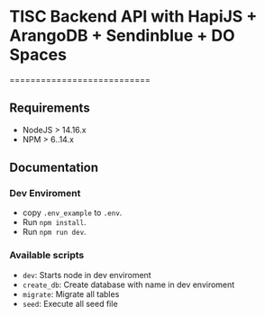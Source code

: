 # TISC Backend API with HapiJS + ArangoDB + Sendinblue + DO Spaces

===========================

## Requirements

- NodeJS > 14.16.x
- NPM > 6..14.x

## Documentation

### Dev Enviroment

- copy `.env_example` to `.env`.
- Run `npm install`.
- Run `npm run dev`.

### Available scripts

- `dev`: Starts node in dev enviroment
- `create_db`: Create database with name in dev enviroment
- `migrate`: Migrate all tables
- `seed`: Execute all seed file
